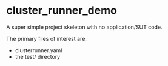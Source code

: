 # cluster_runner_demo

A super simple project skeleton with no application/SUT code.

The primary files of interest are:

- clusterrunner.yaml
- the test/ directory
